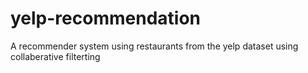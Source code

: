 # yelp-recommendation
A recommender system using restaurants from the yelp dataset using collaberative filterting 
